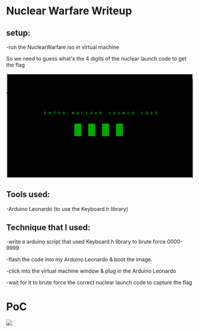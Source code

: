 # Nuclear Warfare Writeup

## setup: 

-run the NuclearWarfare.iso in virtual machine

So we need to guess what's the 4 digits of the nuclear launch code to get the flag

![](img.png)

## Tools used:

-Arduino Leonardo (to use the Keyboard.h library)

## Technique that I used:

-write a arduino script that used Keyboard.h library to brute force 0000-9999

-flash the code into my Arduino Leonardo & boot the image.

-click into the virtual machine window & plug in the Arduino Leonardo 

-wait for it to brute force the correct nuclear launch code to capture the flag

PoC
===

![](poc.gif)
